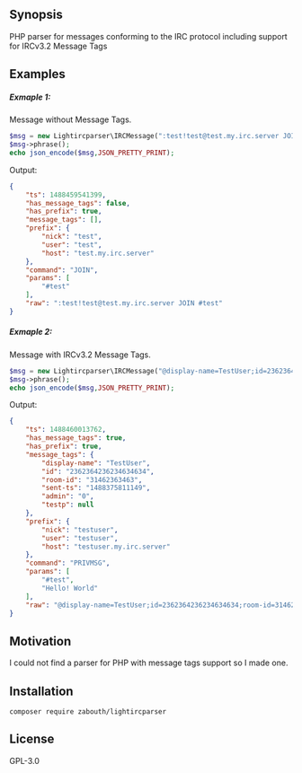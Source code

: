 ## Synopsis

PHP parser for messages conforming to the IRC protocol including support for IRCv3.2 Message Tags

## Examples

##### Exmaple 1: 
Message without Message Tags.
```php
$msg = new Lightircparser\IRCMessage(":test!test@test.my.irc.server JOIN #test");
$msg->phrase();
echo json_encode($msg,JSON_PRETTY_PRINT);
```
Output:
```json
{
    "ts": 1488459541399,
    "has_message_tags": false,
    "has_prefix": true,
    "message_tags": [],
    "prefix": {
        "nick": "test",
        "user": "test",
        "host": "test.my.irc.server"
    },
    "command": "JOIN",
    "params": [
        "#test"
    ],
    "raw": ":test!test@test.my.irc.server JOIN #test"
}
```

##### Exmaple 2:
Message with IRCv3.2 Message Tags.
```php
$msg = new Lightircparser\IRCMessage("@display-name=TestUser;id=2362364236234634634;room-id=31462363463;sent-ts=1488375811149;admin=0;testp= :testuser!testuser@testuser.my.irc.server PRIVMSG #test :Hello! World");
$msg->phrase();
echo json_encode($msg,JSON_PRETTY_PRINT);
```
Output:
```json
{
    "ts": 1488460013762,
    "has_message_tags": true,
    "has_prefix": true,
    "message_tags": {
        "display-name": "TestUser",
        "id": "2362364236234634634",
        "room-id": "31462363463",
        "sent-ts": "1488375811149",
        "admin": "0",
        "testp": null
    },
    "prefix": {
        "nick": "testuser",
        "user": "testuser",
        "host": "testuser.my.irc.server"
    },
    "command": "PRIVMSG",
    "params": [
        "#test",
        "Hello! World"
    ],
    "raw": "@display-name=TestUser;id=2362364236234634634;room-id=31462363463;sent-ts=1488375811149;admin=0;testp= :testuser!testuser@testuser.my.irc.server PRIVMSG #test :Hello! World"
}
```
## Motivation

I could not find a parser for PHP with message tags support so I made one.

## Installation

    composer require zabouth/lightircparser

## License

GPL-3.0
